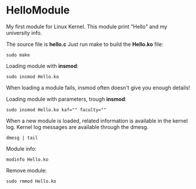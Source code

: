 # HelloModule
My first module for Linux Kernel. This module print "Hello" and my university info.

The source file is **hello.c**
Just run make to build the **Hello.ko** file:
	
	sudo make

Loading module with **insmod**:

	sudo insmod Hello.ko

When loading a module fails, insmod often doesn't give you
enough details!

Loading module with parameters, trough **insmod**:

	sudo insmod Hello.ko kaf="" faculty=""

When a new module is loaded, related information is available in
the kernel log. Kernel log messages are available through the dmesg.

	dmesg | tail

Module info:

	modinfo Hello.ko

Remove module:
	
	sudo rmmod Hello.ko




